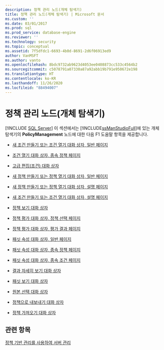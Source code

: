 ```yaml
---
description: 정책 관리 노드(개체 탐색기)
title: 정책 관리 노드(개체 탐색기) | Microsoft 문서
ms.custom: ''
ms.date: 03/01/2017
ms.prod: sql
ms.prod_service: database-engine
ms.reviewer: ''
ms.technology: security
ms.topic: conceptual
ms.assetid: 7f5dfdc1-6693-4b0d-8691-2d6f06913ed9
author: VanMSFT
ms.author: vanto
ms.openlocfilehash: 8bdc9732ab9623d4053ee0408873cc533c4564b2
ms.sourcegitcommit: c5078791a07330a87a92abb19b791e950672e198
ms.translationtype: HT
ms.contentlocale: ko-KR
ms.lasthandoff: 11/26/2020
ms.locfileid: "88494007"
---
```

# <a name="policy-management-node-object-explorer"></a>정책 관리 노드(개체 탐색기)
 [!INCLUDE [SQL Server](../../includes/applies-to-version/sqlserver.md)]
   이 섹션에서는 [!INCLUDE[ssManStudioFull](../../includes/ssmanstudiofull-md.md)]에 있는 개체 탐색기의 **PolicyManagement** 노드에 대한 다음 F1 도움말 항목을 제공합니다.  
  
-   [새 조건 만들기 또는 조건 열기 대화 상자, 일반 페이지](../../relational-databases/policy-based-management/create-new-condition-or-open-condition-dialog-box-general-page.md)  
  
-   [조건 열기 대화 상자, 종속 정책 페이지](../../relational-databases/policy-based-management/open-condition-dialog-box-dependent-policies-page.md)  
  
-   [고급 편집&#40;조건&#41; 대화 상자](../../relational-databases/policy-based-management/advanced-edit-condition-dialog-box.md)  
  
-   [새 정책 만들기 또는 정책 열기 대화 상자, 일반 페이지](../../relational-databases/policy-based-management/create-new-policy-or-open-policy-dialog-box-general-page.md)  
  
-   [새 정책 만들기 또는 정책 열기 대화 상자, 설명 페이지](../../relational-databases/policy-based-management/create-new-policy-or-open-policy-dialog-box-description-page.md)  
  
-   [새 조건 만들기 또는 조건 열기 대화 상자, 설명 페이지](../../relational-databases/policy-based-management/create-new-condition-or-open-condition-dialog-box-description-page.md)  
  
-   [정책 보기 대화 상자](../../relational-databases/policy-based-management/view-policies-dialog-box.md)  
  
-   [정책 평가 대화 상자, 정책 선택 페이지](../../relational-databases/policy-based-management/evaluate-policies-dialog-box-policy-selection-page.md)  
  
-   [정책 평가 대화 상자, 평가 결과 페이지](../../relational-databases/policy-based-management/evaluate-policies-dialog-box-evaluation-results-page.md)  
  
-   [패싯 속성 대화 상자, 일반 페이지](../../relational-databases/policy-based-management/facet-properties-dialog-box-general-page.md)  
  
-   [패싯 속성 대화 상자, 종속 정책 페이지](../../relational-databases/policy-based-management/facet-properties-dialog-box-dependent-policies-page.md)  
  
-   [패싯 속성 대화 상자, 종속 조건 페이지](../../relational-databases/policy-based-management/facet-properties-dialog-box-dependent-conditions-page.md)  
  
-   [결과 자세히 보기 대화 상자](../../relational-databases/policy-based-management/results-detailed-view-dialog-box.md)  
  
-   [패싯 보기 대화 상자](../../relational-databases/policy-based-management/view-facets-dialog-box.md)  
  
-   [원본 선택 대화 상자](../../relational-databases/policy-based-management/select-source-dialog-box.md)  
  
-   [정책으로 내보내기 대화 상자](../../relational-databases/policy-based-management/export-as-policy-dialog-box.md)  
  
-   [정책 가져오기 대화 상자](../../relational-databases/policy-based-management/import-policies-dialog-box.md)  
  
## <a name="see-also"></a>관련 항목  
 [정책 기반 관리를 사용하여 서버 관리](../../relational-databases/policy-based-management/administer-servers-by-using-policy-based-management.md)  
  
  
